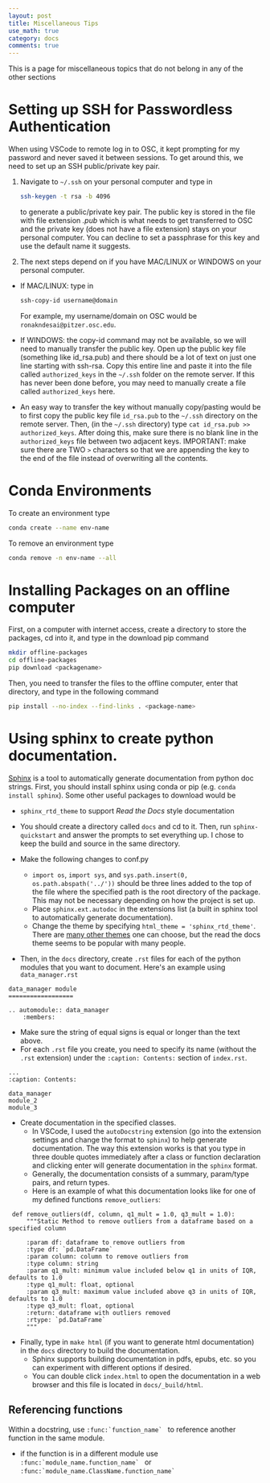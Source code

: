 ```yaml
---
layout: post
title: Miscellaneous Tips
use_math: true
category: docs
comments: true
---
```

This is a page for miscellaneous topics that do not belong in any of the other sections

# Setting up SSH for Passwordless Authentication
When using VSCode to remote log in to OSC, it kept prompting for my password and never saved it between sessions. To get around this, we need to set up an SSH public/private key pair. 

1. Navigate to `~/.ssh` on your personal computer and type in
   
   ```bash
   ssh-keygen -t rsa -b 4096
   ```
   
   to generate a public/private key pair. The public key is stored in the file with file extension *.pub* which is what needs to get transferred to OSC and the private key (does not have a file extension) stays on your personal computer. You can decline to set a passphrase for this key and use the default name it suggests.

3. The next steps depend on if you have MAC/LINUX or WINDOWS on your personal computer.

* If MAC/LINUX: type in

  ```bash
  ssh-copy-id username@domain
  ```

  For example, my username/domain on OSC would be `ronakndesai@pitzer.osc.edu`.
* If WINDOWS: the copy-id command may not be available, so we will need to manually transfer the public key. Open up the public key file (something like id_rsa.pub) and there should be a lot of text on just one line starting with ssh-rsa. Copy this entire line and paste it into the file called `authorized_keys` in the `~/.ssh` folder on the remote server. If this has never been done before, you may need to manually create a file called `authorized_keys` here.
* An easy way to transfer the key without manually copy/pasting would be to first copy the public key file `id_rsa.pub` to the `~/.ssh` directory on the remote server. Then, (in the `~/.ssh` directory) type `cat id_rsa.pub >> authorized_keys`. After doing this, make sure there is no blank line in the `authorized_keys` file between two adjacent keys. IMPORTANT: make sure there are TWO `>` characters so that we are appending the key to the end of the file instead of overwriting all the contents.

# Conda Environments

To create an environment type 

```bash
conda create --name env-name
```

To remove an environment type

```bash
conda remove -n env-name --all
```

# Installing Packages on an offline computer

First, on a computer with internet access, create a directory to store the packages, cd into it, and type in the download pip command

```bash
mkdir offline-packages
cd offline-packages
pip download <packagename>
```

Then, you need to transfer the files to the offline computer, enter that directory, and type in the following command 

```bash
pip install --no-index --find-links . <package-name>
```

# Using sphinx to create python documentation. 

[Sphinx](https://www.sphinx-doc.org/en/master/) is a tool to automatically generate documentation from python doc strings. First, you should install sphinx using conda or pip (e.g. `conda install sphinx`). Some other useful packages to download would be 
- `sphinx_rtd_theme` to support *Read the Docs* style documentation

- You should create a directory called `docs` and cd to it. Then, run `sphinx-quickstart` and answer the prompts to set everything up. I chose to keep the build and source in the same directory.
- Make the following changes to conf.py
   +  `import os`, `import sys`, and `sys.path.insert(0, os.path.abspath('../'))` should be three lines added to the top of the file where the specified path is the root directory of the package. This may not be necessary depending on how the project is set up.
   +  Place `sphinx.ext.autodoc` in the extensions list (a built in sphinx tool to automatically generate documentation).
   +  Change the theme by specifying `html_theme = 'sphinx_rtd_theme'`. There are [many other themes](https://www.sphinx-doc.org/en/master/usage/theming.html) one can choose, but the read the docs theme seems to be popular with many people.
- Then, in the `docs` directory, create `.rst` files for each of the python modules that you want to document. Here's an example using `data_manager.rst`

```
data_manager module
==================

.. automodule:: data_manager
    :members:
```

- Make sure the string of equal signs is equal or longer than the text above.
- For each `.rst` file you create, you need to specify its name (without the `.rst` extension) under the `:caption: Contents:` section of `index.rst`.

```
...
:caption: Contents:

data_manager
module_2
module_3
```
- Create documentation in the specified classes.
   + In VSCode, I used the `autoDocstring` extension (go into the extension settings and change the format to `sphinx`) to help generate documentation. The way this extension works is that you type in three double quotes immediately after a class or function declaration and clicking enter will generate documentation in the `sphinx` format.
   + Generally, the documentation consists of a summary, param/type pairs, and return types.
   + Here is an example of what this documentation looks like for one of my defined functions `remove_outliers`:

```
 def remove_outliers(df, column, q1_mult = 1.0, q3_mult = 1.0):
     """Static Method to remove outliers from a dataframe based on a specified column

     :param df: dataframe to remove outliers from
     :type df: `pd.DataFrame`
     :param column: column to remove outliers from
     :type column: string
     :param q1_mult: minimum value included below q1 in units of IQR, defaults to 1.0
     :type q1_mult: float, optional
     :param q3_mult: maximum value included above q3 in units of IQR, defaults to 1.0
     :type q3_mult: float, optional
     :return: dataframe with outliers removed
     :rtype: `pd.DataFrame`
     """
```
- Finally, type in `make html` (if you want to generate html documentation) in the `docs` directory to build the documentation.
   + Sphinx supports building documentation in pdfs, epubs, etc. so you can experiment with different options if desired.
   + You can double click `index.html` to open the documentation in a web browser and this file is located in `docs/_build/html`.

## Referencing functions
Within a docstring, use ``:func:`function_name` `` to reference another function in the same module.
- if the function is in a different module use ``:func:`module_name.function_name` `` or ``:func:`module_name.ClassName.function_name` ``

